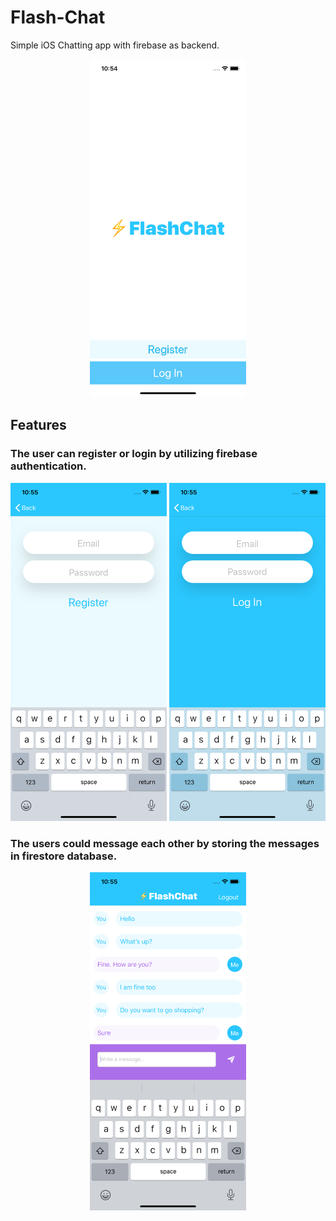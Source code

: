# Flash-Chat
Simple iOS Chatting app with firebase as backend.

<p align="center"><img src="https://raw.githubusercontent.com/MohammedHamdi/Flash-Chat/master/Screenshots/WelcomeView.png?token=AFNB6REPMXMHNNWZKBSLXYC7HRBS2" alt="WelcomeView" width="250" height="541"></p>

## Features

### The user can register or login by utilizing firebase authentication.
<p align="center"><img src="https://raw.githubusercontent.com/MohammedHamdi/Flash-Chat/master/Screenshots/RegisterView.png?token=AFNB6REITUI6IOFW5JEBRGS7HRBSW" alt="RegisterView" width="250" height="541">   <img src="https://raw.githubusercontent.com/MohammedHamdi/Flash-Chat/master/Screenshots/LoginView.png?token=AFNB6RFTEVGMTDOHPXUAAFC7HRBSW" alt="LoginView" width="250" height="541"></p>


### The users could message each other by storing the messages in firestore database.
<p align="center"><img src="https://raw.githubusercontent.com/MohammedHamdi/Flash-Chat/master/Screenshots/ChatView.png?token=AFNB6RESLNUS3AYROA2MY6K7HRBSO" alt="ChatView" width="250" height="541"></p>
